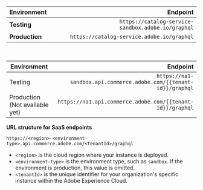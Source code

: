 &#8203;<Edition name="paas" />

| Environment | Endpoint    |
|------------ | ----------: |
| **Testing**    | `https://catalog-service-sandbox.adobe.io/graphql` |
| **Production** | `https://catalog-service.adobe.io/graphql` |

&#8203;<Edition name="saas" />

|  Environment | Endpoint |
| ------------ | --------:|
| Testing | `https://na1-sandbox.api.commerce.adobe.com/{{tenant-id}}/graphql` |
| Production (Not available yet) | `https://na1.api.commerce.adobe.com/{{tenant-id}}/graphql` |

**URL structure for SaaS endpoints**

```text
https://<region>-<environment-type>.api.commerce.adobe.com/<tenantId>/graphql
```

- `<region>` is the cloud region where your instance is deployed.
- `<environment-type>` is the environment type, such as `sandbox`. If the environment is production, this value is omitted.
- `<tenantId>` is the unique identifier for your organization's specific instance within the Adobe Experience Cloud.
